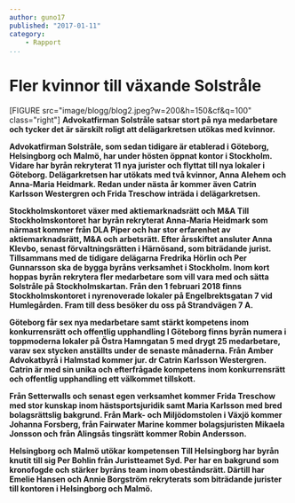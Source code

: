 ```yaml
---
author: guno17
published: "2017-01-11"
category:
    - Rapport
...
```

Fler kvinnor till växande Solstråle
==================================

[FIGURE src="image/blogg/blog2.jpeg?w=200&h=150&cf&q=100" class="right"]
<strong>
Advokatfirman Solstråle satsar stort på nya medarbetare och tycker det är särskilt roligt att delägarkretsen utökas med kvinnor.
</strong>
<!--more-->
<strong>
Advokatfirman Solstråle, som sedan tidigare är etablerad i Göteborg, Helsingborg och Malmö, har under hösten öppnat kontor i Stockholm. Vidare har byrån
rekryterat 11 nya jurister och flyttat till nya lokaler i Göteborg. Delägarkretsen har utökats med två kvinnor, Anna Alehem och Anna-Maria Heidmark.
Redan under nästa år kommer även Catrin Karlsson Westergren och Frida Treschow inträda i delägarkretsen.

Stockholmskontoret växer med aktiemarknadsrätt och M&A
Till Stockholmskontoret har byrån rekryterat Anna-Maria Heidmark som närmast kommer från DLA Piper och har stor erfarenhet av aktiemarknadsrätt, M&A och
arbetsrätt. Efter årsskiftet ansluter Anna Klevbo, senast förvaltningsrätten i Härnösand, som biträdande jurist. Tillsammans med de tidigare delägarna
Fredrika Hörlin och Per Gunnarsson ska de bygga byråns verksamhet i Stockholm. Inom kort hoppas byrån rekrytera fler medarbetare som vill vara med och
sätta Solstråle på Stockholmskartan. Från den 1 februari 2018 finns Stockholmskontoret i nyrenoverade lokaler på Engelbrektsgatan 7 vid Humlegården. Fram
till dess besöker du oss på Strandvägen 7 A.

Göteborg får sex nya medarbetare samt stärkt kompetens inom konkurrensrätt och offentlig upphandling
I Göteborg finns byrån numera i toppmoderna lokaler på Östra Hamngatan 5 med drygt 25 medarbetare, varav sex stycken anställts under de senaste
månaderna. Från Amber Advokatbyrå i Halmstad kommer jur. dr Catrin Karlsson Westergren. Catrin är med sin unika och efterfrågade kompetens inom
konkurrensrätt och offentlig upphandling ett välkommet tillskott.

Från Setterwalls och senast egen verksamhet kommer Frida Treschow med stor kunskap inom hästsportsjuridik samt Maria Karlsson med bred bolagsrättslig
bakgrund. Från Mark- och Miljödomstolen i Växjö kommer Johanna Forsberg, från Fairwater Marine kommer bolagsjuristen Mikaela Jonsson och från Alingsås
tingsrätt kommer Robin Andersson.

Helsingborg och Malmö utökar kompetensen
Till Helsingborg har byrån knutit till sig Per Bohlin från Juristteamet Syd. Per har en bakgrund som kronofogde och stärker byråns team inom
obeståndsrätt. Därtill har Emelie Hansen och Annie Borgström rekryterats som biträdande jurister till kontoren i Helsingborg och Malmö. </strong>
